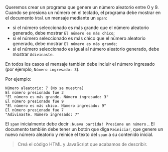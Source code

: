 Queremos crear un programa que genere un número aleatorio entre 0 y 9. Cuando se presiona un número en el teclado, el programa debe mostrar en el documento `html` un mensaje mediante un `span`:

- si el número seleccionado es más grande que el número aleatorio generado, debe mostrar `El número es más chico`;
- si el número seleccionado es más chico que el número aleatorio generado, debe mostrar `El número es más grande`;
- si el número seleccionado es igual al número aleatorio generado, debe mostrar `Adivinaste`.

En todos los casos el mensaje también debe incluir el número ingresado (por ejemplo, `Número ingresado: 3`). 

Por ejemplo:

```
Número aleatorio: 7 (No se muestra)
El número presionado fue 3
"El número es más grande. Número ingresado: 3"
El número presionado fue 9
"El número es más chico. Número ingresado: 9"
El número presionado fue 7
"Adivinaste. Número ingresado: 7"
```

El `span` inicialmente debe decir `¡Nueva partida! Presione un número.`. El documento también debe tener un botón que diga `Reiniciar`, que genere un nuevo número aleatorio y reinice el texto del `span` a su contenido inicial. 

> Creá el código HTML y JavaScript que acabamos de describir.